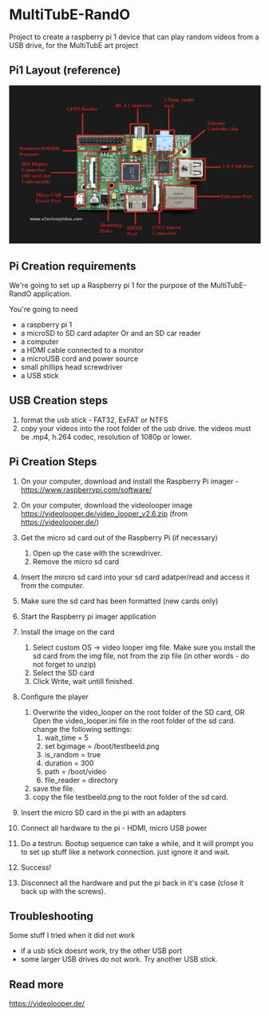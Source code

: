# MultiTubE-RandO

Project to create a raspberry pi 1 device that can play random videos from a USB drive, for the MultiTubE art project

## Pi1 Layout (reference)

![](img/raspberry-Pi-1-layout.png)

## Pi Creation requirements

We're going to set up a Raspberry pi 1 for the purpose of the MultiTubE-RandO application.

You're going to need

- a raspberry pi 1
- a microSD to SD card adapter Or and an SD car reader
- a computer
- a HDMI cable connected to a monitor
- a microUSB cord and power source
- small phillips head screwdriver
- a USB stick
  
## USB Creation steps

1. format the usb stick - FAT32, ExFAT or NTFS
2. copy your videos into the root folder of the usb drive. the videos must be .mp4, h.264 codec, resolution of 1080p or lower. 


## Pi Creation Steps

1. On your computer, download and install the Raspberry Pi imager - <https://www.raspberrypi.com/software/>
2. On your computer, download the videolooper image <https://videolooper.de/video_looper_v2.6.zip> (from <https://videolooper.de/>)

3. Get the micro sd card out of the Raspberry Pi (if necessary)
   1. Open up the case with the screwdriver.
   2. Remove the micro sd card

4. Insert the mircro sd card into your sd card adatper/read and access it from the computer.
5. Make sure the sd card has been formatted (new cards only)
6. Start the Raspberry pi imager application
7. Install the image on the card
   1. Select custom OS -> video looper img file. Make sure you install the sd card from the img file, not from the zip file (in other words - do not forget to unzip)
   2. Select the SD card
   3. Click Write, wait untill finished.
8. Configure the player
   1. Overwrite the video_looper on the root folder of the SD card, OR  
   Open the video_looper.ini file in the root folder of the sd card. change the following settings:
      1. wait_time = 5
      2. set bgimage = /boot/testbeeld.png
      3. is_random = true
      4. duration = 300
      5. path = /boot/video
      6. file_reader = directory
   2. save the file.
   3. copy the file testbeeld.png to the root folder of the sd card.

9. Insert the micro SD card in the pi with an adapters
10. Connect all hardware to the pi - HDMI, micro USB power
11. Do a testrun. Bootup sequence can take a while, and it will prompt you to set up stuff like a network connection. just ignore it and wait.
12. Success!
13. Disconnect all the hardware and put the pi back in it's case (close it back up with the screws).

## Troubleshooting

Some stuff I tried when it did not work
  
- if a usb stick doesnt work, try the other USB port
- some larger USB drives do not work. Try another USB stick.
  
## Read more

<https://videolooper.de/>